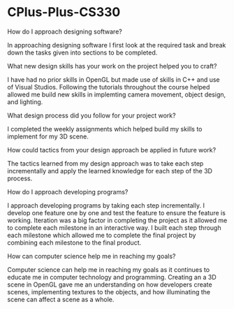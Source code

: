 # CPlus-Plus-CS330
How do I approach designing software?

In approaching designing software I first look at the required task and break down the tasks given into sections to be completed.

What new design skills has your work on the project helped you to craft?

I have had no prior skills in OpenGL but made use of skills in C++ and use of Visual Studios. Following the tutorials throughout the course helped allowed me build new skills in implemting camera movement, object design, and lighting.

What design process did you follow for your project work?

I completed the weekly assignments which helped build my skills to implement for my 3D scene.

How could tactics from your design approach be applied in future work?

The tactics learned from my design approach was to take each step incrementally and apply the learned knowledge for each step of the 3D process.

How do I approach developing programs?

I approach developing programs by taking each step incrementally. I develop one feature one by one and test the feature to ensure the feature is working.
Iteration was a big factor in completing the project as it allowed me to complete each milestone in an interactive way. I built each step through each milestone which allowed me to complete the final project by combining each milestone to the final product.

How can computer science help me in reaching my goals?

Computer science can help me in reaching my goals as it continues to educate me in computer technology and programming. Creating an a 3D scene in OpenGL gave me an understanding on how developers create scenes, implementing textures to the objects, and how illuminating the scene can affect a scene as a whole.
